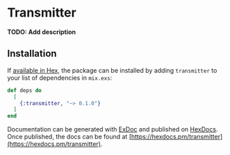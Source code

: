 # Transmitter

**TODO: Add description**

## Installation

If [available in Hex](https://hex.pm/docs/publish), the package can be installed
by adding `transmitter` to your list of dependencies in `mix.exs`:

```elixir
def deps do
  [
    {:transmitter, "~> 0.1.0"}
  ]
end
```

Documentation can be generated with [ExDoc](https://github.com/elixir-lang/ex_doc)
and published on [HexDocs](https://hexdocs.pm). Once published, the docs can
be found at [https://hexdocs.pm/transmitter](https://hexdocs.pm/transmitter).


